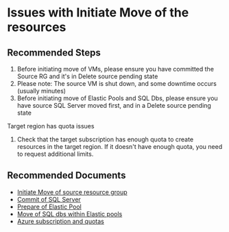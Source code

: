 <properties
  pagetitle="Issues with Initiate Move of the resources"
  service=""
  resource=""
  ms.author="prkazasr"
  selfhelptype="Generic"
  supporttopicids="32746779,32746803,32746808"
  productpesids="17321"
  cloudenvironments="public"
  articleid="c2795193-6b25-4a41-aa78-b3da4ce7606d"
  ownershipid="Compute_AzureMigrate" />
# Issues with Initiate Move of the resources

## **Recommended Steps**
1. Before initiating move of VMs, please ensure you have committed the Source RG and it's in Delete source pending state
2. Please note: The source VM is shut down, and some downtime occurs (usually minutes)
3. Before initiating move of Elastic Pools and SQL Dbs, please ensure you have source SQL Server moved first, and in a Delete source pending state


Target region has quota issues
1. Check that the target subscription has enough quota to create resources in the target region. If it doesn't have enough quota, you need to request additional limits.

## **Recommended Documents**

* [Initiate Move of source resource group](https://docs.microsoft.com/azure/resource-mover/tutorial-move-region-virtual-machines)
* [Commit of SQL Server](https://docs.microsoft.com/azure/resource-mover/tutorial-move-region-sql)
* [Prepare of Elastic Pool](https://docs.microsoft.com/azure/resource-mover/tutorial-move-region-sql)
* [Move of SQL dbs within Elastic pools](https://docs.microsoft.com/azure/resource-mover/tutorial-move-region-sql)
* [Azure subscription and quotas](https://docs.microsoft.com/azure/azure-resource-manager/management/azure-subscription-service-limits)